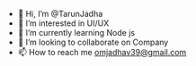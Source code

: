 - 👋 Hi, I’m @TarunJadha
- 👀 I’m interested in UI/UX
- 🌱 I’m currently learning Node js
- 💞️ I’m looking to collaborate on Company
- 📫 How to reach me omjadhav39@gmail.com

<!---
TarunJadha/TarunJadha is a ✨ special ✨ repository because its `README.md` (this file) appears on your GitHub profile.
You can click the Preview link to take a look at your changes.
--->

